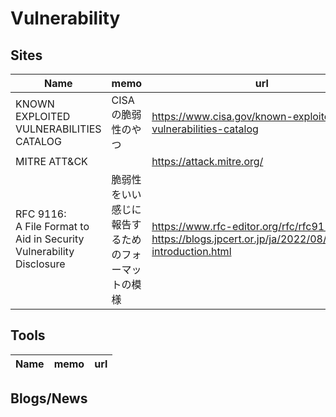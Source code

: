 # Vulnerability

## Sites

|Name|memo|url|
----|----|----
|KNOWN EXPLOITED VULNERABILITIES CATALOG|CISAの脆弱性のやつ|https://www.cisa.gov/known-exploited-vulnerabilities-catalog|
|MITRE ATT&CK||https://attack.mitre.org/|
|RFC 9116:<br>A File Format to Aid in Security Vulnerability Disclosure|脆弱性をいい感じに報告するためのフォーマットの模様|https://www.rfc-editor.org/rfc/rfc9116<br>https://blogs.jpcert.or.jp/ja/2022/08/rfc9116-introduction.html|

## Tools

|Name|memo|url|
----|----|----

## Blogs/News
